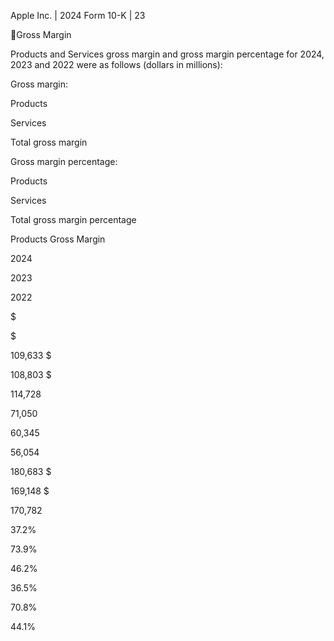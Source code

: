 Apple Inc. | 2024 Form 10-K | 23

Gross Margin

Products and Services gross margin and gross margin percentage for 2024, 2023 and 2022 were as follows (dollars in millions):

Gross margin:

Products

Services

Total gross margin

Gross margin percentage:

Products

Services

Total gross margin percentage

Products Gross Margin

2024

2023

2022

$

$

109,633  $

108,803  $

114,728

71,050

60,345

56,054

180,683  $

169,148  $

170,782

 37.2%

 73.9%

 46.2%

 36.5%

 70.8%

 44.1%